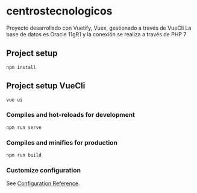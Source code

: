 # centrostecnologicos

Proyecto desarrollado con Vuetify, Vuex, gestionado a través de VueCli
La base de datos es Oracle 11gR1 y la conexión se realiza a través de PHP 7

## Project setup
```
npm install
```

## Project setup VueCli
```
vue ui
```


### Compiles and hot-reloads for development
```
npm run serve
```

### Compiles and minifies for production
```
npm run build
```

### Customize configuration
See [Configuration Reference](https://cli.vuejs.org/config/).
